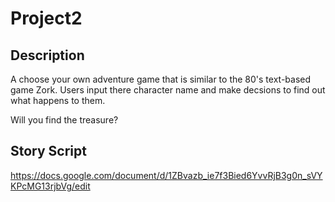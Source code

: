 # Project2

## Description
A choose your own adventure game that is similar to the 80's text-based game Zork. Users input there character name and make decsions to find out what happens to them.

Will you find the treasure?

## Story Script
https://docs.google.com/document/d/1ZBvazb_ie7f3Bied6YvvRjB3g0n_sVYKPcMG13rjbVg/edit